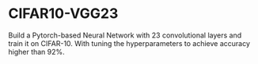 # CIFAR10-VGG23

Build a Pytorch-based Neural Network with 23 convolutional layers and train it on CIFAR-10. With tuning the hyperparameters to achieve accuracy higher than 92%.
